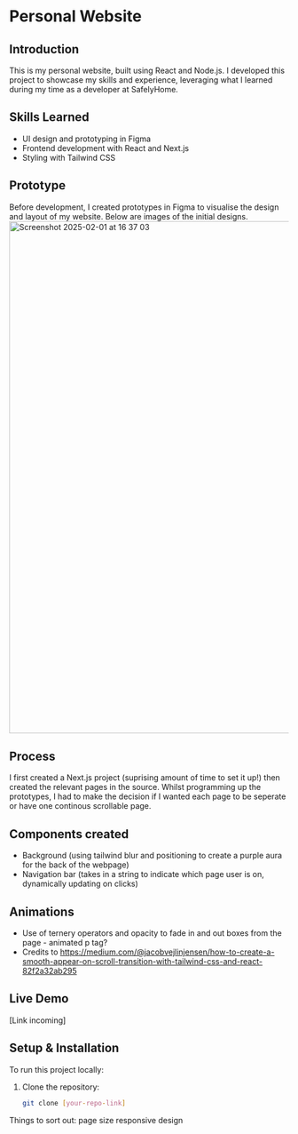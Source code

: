 # **Personal Website**

## **Introduction**

This is my personal website, built using React and Node.js. I developed this project to showcase my skills and experience, leveraging what I learned during my time as a developer at SafelyHome.

## **Skills Learned**

- UI design and prototyping in Figma
- Frontend development with React and Next.js
- Styling with Tailwind CSS

## **Prototype**

Before development, I created prototypes in Figma to visualise the design and layout of my website. Below are images of the initial designs.  
<img width="922" alt="Screenshot 2025-02-01 at 16 37 03" src="https://github.com/user-attachments/assets/aa7c58c9-2a4c-442d-b787-0c2729851e0e" />

## **Process**

I first created a Next.js project (suprising amount of time to set it up!) then created the relevant pages in the source. Whilst programming up the prototypes, I had to make the decision if I wanted each page to be seperate or have one continous scrollable page.

## **Components created**

- Background (using tailwind blur and positioning to create a purple aura for the back of the webpage)
- Navigation bar (takes in a string to indicate which page user is on, dynamically updating on clicks)

## **Animations**

- Use of ternery operators and opacity to fade in and out boxes from the page - animated p tag?
- Credits to https://medium.com/@jacobvejlinjensen/how-to-create-a-smooth-appear-on-scroll-transition-with-tailwind-css-and-react-82f2a32ab295

## **Live Demo**

[Link incoming]

## **Setup & Installation**

To run this project locally:

1. Clone the repository:
   ```bash
   git clone [your-repo-link]
   ```

Things to sort out:
page size
responsive design
